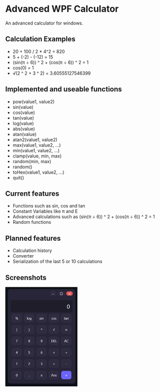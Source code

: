 # Advanced WPF Calculator
An advanced calculator for windows.

## Calculation Examples
- 20 + 100 / 2 * 4^2 = 820
- 5 + (-2) - (-12) = 15
- (sin(π ÷ 6)) ^ 2 + (cos(π ÷ 6)) ^ 2 = 1
- cos(0) = 1
- √(2 ^ 2 + 3 ^ 2) = 3.60555127546399

## Implemented and useable functions
- pow(value1, value2)
- sin(value)
- cos(value)
- tan(value)
- log(value)
- abs(value)
- atan(value)
- atan2(value1, value2)
- max(value1, value2, ...)
- min(value1, value2, ...)
- clamp(value, min, max)
- random(min, max)
- random()
- toHex(value1, value2, ...)
- quit()

## Current features
- Functions such as sin, cos and tan
- Constant Variables like π and E
- Advanced calculations such as (sin(π ÷ 6)) ^ 2 + (cos(π ÷ 6)) ^ 2 = 1
- Random functions

## Planned features
- Calculation history
- Converter
- Serialization of the last 5 or 10 calculations

## Screenshots
<img src="Docs/Screen1.png" width="45%" algin="center" alt="Screenshot 1">

